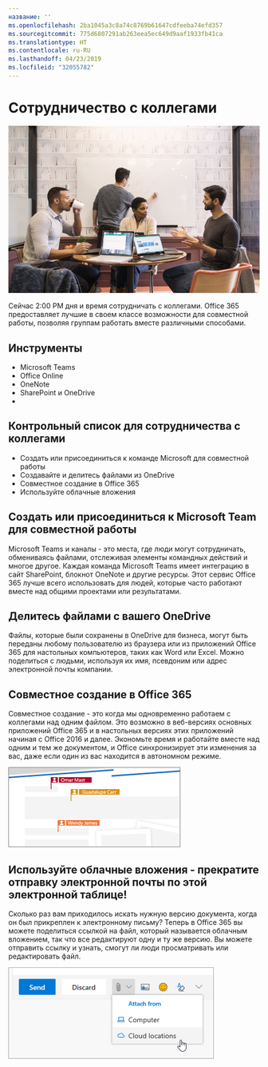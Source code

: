 ```yaml
---
название: ''
ms.openlocfilehash: 2ba1045a3c8a74c8769b61647cdfeeba74efd357
ms.sourcegitcommit: 775d6807291ab263eea5ec649d9aaf1933fb41ca
ms.translationtype: HT
ms.contentlocale: ru-RU
ms.lasthandoff: 04/23/2019
ms.locfileid: "32055782"
---
```

# <a name="collaborating-with-colleagues"></a>Сотрудничество с коллегами

![Поездка визуальная](media/ditl_collab.png)

Сейчас 2:00 PM дня и время сотрудничать с коллегами. Office 365 предоставляет лучшие в своем классе возможности для совместной работы, позволяя группам работать вместе различными способами. 

## <a name="tools"></a>Инструменты
- Microsoft Teams
- Office Online
- OneNote
- SharePoint и OneDrive
- 
## <a name="checklist-for-collaborating-with-colleagues"></a>Контрольный список для сотрудничества с коллегами
- Создать или присоединиться к команде Microsoft для совместной работы
- Создавайте и делитесь файлами из OneDrive 
- Совместное создание в Office 365 
- Используйте облачные вложения

## <a name="create-or-join-a-microsoft-team-for-collaboration"></a>Создать или присоединиться к Microsoft Team для совместной работы

Microsoft Teams и каналы - это места, где люди могут сотрудничать, обмениваясь файлами, отслеживая элементы командных действий и многое другое. Каждая команда Microsoft Teams имеет интеграцию в сайт SharePoint, блокнот OneNote и другие ресурсы. Этот сервис Office 365 лучше всего использовать для людей, которые часто работают вместе над общими проектами или результатами. 

## <a name="share-files-from-your-onedrive"></a>Делитесь файлами с вашего OneDrive
Файлы, которые были сохранены в OneDrive для бизнеса, могут быть переданы любому пользователю из браузера или из приложений Office 365 для настольных компьютеров, таких как Word или Excel. Можно поделиться с людьми, используя их имя, псевдоним или адрес электронной почты компании. 

## <a name="co-create-in-office-365"></a>Совместное создание в Office 365
Совместное создание - это когда мы одновременно работаем с коллегами над одним файлом. Это возможно в веб-версиях основных приложений Office 365 и в настольных версиях этих приложений начиная с Office 2016 и далее.  Экономьте время и работайте вместе над одним и тем же документом, и Office синхронизирует эти изменения за вас, даже если один из вас находится в автономном режиме. 

![Совместное редактирование в Word](media/ditl_coauth.png)

## <a name="use-cloud-attachments---stop-emailing-that-spreadsheet"></a>Используйте облачные вложения - прекратите отправку электронной почты по этой электронной таблице!
Сколько раз вам приходилось искать нужную версию документа, когда он был прикреплен к электронному письму? Теперь в Office 365 вы можете поделиться ссылкой на файл, который называется облачным вложением, так что все редактируют одну и ту же версию.  Вы можете отправить ссылку и узнать, смогут ли люди просматривать или редактировать файл. 

![Вложение в облако](media/ditl_cloudattach.png)

